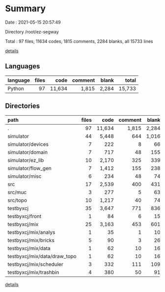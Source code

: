 # Summary

Date : 2021-05-15 20:57:49

Directory /root/ez-segway

Total : 97 files,  11634 codes, 1815 comments, 2284 blanks, all 15733 lines

[details](details.md)

## Languages
| language | files | code | comment | blank | total |
| :--- | ---: | ---: | ---: | ---: | ---: |
| Python | 97 | 11,634 | 1,815 | 2,284 | 15,733 |

## Directories
| path | files | code | comment | blank | total |
| :--- | ---: | ---: | ---: | ---: | ---: |
| . | 97 | 11,634 | 1,815 | 2,284 | 15,733 |
| simulator | 44 | 5,448 | 644 | 1,016 | 7,108 |
| simulator/devices | 7 | 222 | 8 | 66 | 296 |
| simulator/domain | 7 | 717 | 48 | 155 | 920 |
| simulator/ez_lib | 10 | 2,170 | 325 | 339 | 2,834 |
| simulator/flow_gen | 7 | 1,412 | 155 | 238 | 1,805 |
| simulator/misc | 6 | 234 | 48 | 74 | 356 |
| src | 17 | 2,539 | 400 | 431 | 3,370 |
| src/muc | 3 | 277 | 5 | 63 | 345 |
| src/topo | 10 | 1,217 | 40 | 74 | 1,331 |
| testbyxcj | 35 | 3,647 | 771 | 836 | 5,254 |
| testbyxcj/front | 1 | 84 | 6 | 15 | 105 |
| testbyxcj/mix | 25 | 3,163 | 453 | 601 | 4,217 |
| testbyxcj/mix/analys | 1 | 35 | 1 | 10 | 46 |
| testbyxcj/mix/bricks | 5 | 90 | 3 | 26 | 119 |
| testbyxcj/mix/data | 1 | 62 | 10 | 16 | 88 |
| testbyxcj/mix/data/draw_topo | 1 | 62 | 10 | 16 | 88 |
| testbyxcj/mix/scheduler | 3 | 332 | 111 | 109 | 552 |
| testbyxcj/mix/trashbin | 4 | 380 | 50 | 91 | 521 |

[details](details.md)